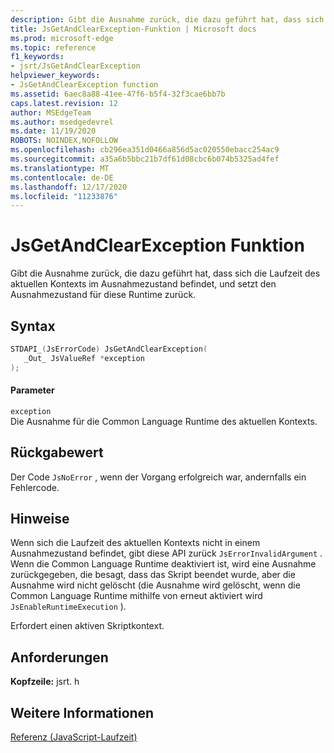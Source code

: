 ```yaml
---
description: Gibt die Ausnahme zurück, die dazu geführt hat, dass sich die Laufzeit des aktuellen Kontexts im Ausnahmezustand befindet, und setzt den Ausnahmezustand für diese Runtime zurück.
title: JsGetAndClearException-Funktion | Microsoft docs
ms.prod: microsoft-edge
ms.topic: reference
f1_keywords:
- jsrt/JsGetAndClearException
helpviewer_keywords:
- JsGetAndClearException function
ms.assetid: 6aec8a88-41ee-47f6-b5f4-32f3cae6bb7b
caps.latest.revision: 12
author: MSEdgeTeam
ms.author: msedgedevrel
ms.date: 11/19/2020
ROBOTS: NOINDEX,NOFOLLOW
ms.openlocfilehash: cb296ea351d0466a856d5ac020550ebacc254ac9
ms.sourcegitcommit: a35a6b5bbc21b7df61d08cbc6b074b5325ad4fef
ms.translationtype: MT
ms.contentlocale: de-DE
ms.lasthandoff: 12/17/2020
ms.locfileid: "11233876"
---
```

# JsGetAndClearException Funktion

Gibt die Ausnahme zurück, die dazu geführt hat, dass sich die Laufzeit des aktuellen Kontexts im Ausnahmezustand befindet, und setzt den Ausnahmezustand für diese Runtime zurück.  
  
## Syntax  
  
```cpp  
STDAPI_(JsErrorCode) JsGetAndClearException(  
   _Out_ JsValueRef *exception  
);  
```  
  
#### Parameter  
 `exception`  
 Die Ausnahme für die Common Language Runtime des aktuellen Kontexts.  
  
## Rückgabewert  
 Der Code `JsNoError` , wenn der Vorgang erfolgreich war, andernfalls ein Fehlercode.  
  
## Hinweise  
 Wenn sich die Laufzeit des aktuellen Kontexts nicht in einem Ausnahmezustand befindet, gibt diese API zurück `JsErrorInvalidArgument` . Wenn die Common Language Runtime deaktiviert ist, wird eine Ausnahme zurückgegeben, die besagt, dass das Skript beendet wurde, aber die Ausnahme wird nicht gelöscht (die Ausnahme wird gelöscht, wenn die Common Language Runtime mithilfe von erneut aktiviert wird `JsEnableRuntimeExecution` ).  
  
 Erfordert einen aktiven Skriptkontext.  
  
## Anforderungen  
 **Kopfzeile:** jsrt. h  
  
## Weitere Informationen  
 [Referenz (JavaScript-Laufzeit)](../chakra-hosting/reference-javascript-runtime.md)
